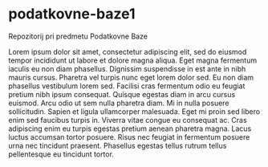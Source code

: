 # podatkovne-baze1
Repozitorij pri predmetu Podatkovne Baze

Lorem ipsum dolor sit amet, consectetur adipiscing elit, sed do eiusmod tempor incididunt ut labore et dolore magna aliqua. Eget magna fermentum iaculis eu non diam phasellus. Dignissim suspendisse in est ante in nibh mauris cursus. Pharetra vel turpis nunc eget lorem dolor sed. Eu non diam phasellus vestibulum lorem sed. Facilisi cras fermentum odio eu feugiat pretium nibh ipsum consequat. Quisque egestas diam in arcu cursus euismod. Arcu odio ut sem nulla pharetra diam. Mi in nulla posuere sollicitudin. Sapien et ligula ullamcorper malesuada. Eget mi proin sed libero enim sed faucibus turpis in. Viverra vitae congue eu consequat ac. Cras adipiscing enim eu turpis egestas pretium aenean pharetra magna. Lacus luctus accumsan tortor posuere. Risus nec feugiat in fermentum posuere urna nec tincidunt praesent. Phasellus egestas tellus rutrum tellus pellentesque eu tincidunt tortor.